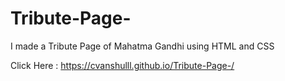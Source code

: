 # Tribute-Page-

I made a Tribute Page of Mahatma Gandhi using HTML and CSS

Click Here : https://cvanshulll.github.io/Tribute-Page-/
